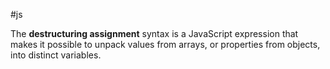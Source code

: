 #js 

The **destructuring assignment** syntax is a JavaScript expression that makes it possible to unpack values from arrays, or properties from objects, into distinct variables.

